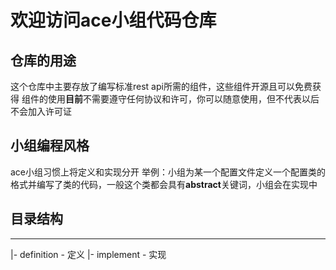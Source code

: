 # 欢迎访问ace小组代码仓库
## 仓库的用途
这个仓库中主要存放了编写标准rest api所需的组件，这些组件开源且可以免费获得
组件的使用**目前**不需要遵守任何协议和许可，你可以随意使用，但不代表以后不会加入许可证
## 小组编程风格
ace小组习惯上将定义和实现分开
举例：小组为某一个配置文件定义一个配置类的格式并编写了类的代码，一般这个类都会具有**abstract**关键词，小组会在实现中
## 目录结构
---------------------
|- definition - 定义
|- implement  - 实现
